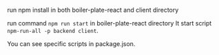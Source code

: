run npm install in both boiler-plate-react and client directory

run command `npm run start` in boiler-plate-react directory
It start script `npm-run-all -p backend client`.

You can see specific scripts in package.json.